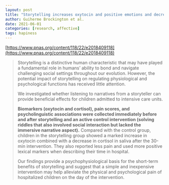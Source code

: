 ```yaml
---
layout: post
title: "Storytelling increases oxytocin and positive emotions and decreases cortisol and pain in hospitalized children"
author: Guiherme Brockington et al.
date: 2021-06-01
categories: [research, affective]
tags: hapiness
---
```


[https://www.pnas.org/content/118/22/e2018409118](https://www.pnas.org/content/118/22/e2018409118)

> Storytelling is a distinctive human characteristic that may have played a fundamental role in humans’ ability to bond and navigate challenging social settings throughout our evolution. However, the potential impact of storytelling on regulating physiological and psychological functions has received little attention. 
>
> We investigated whether listening to narratives from a storyteller can provide beneficial effects for children admitted to intensive care units. 
>
> **Biomarkers (oxytocin and cortisol), pain scores, and psycholinguistic associations were collected immediately before and after storytelling and an active control intervention (solving riddles that also involved social interaction but lacked the immersive narrative aspect).** Compared with the control group, children in the storytelling group showed a marked increase in oxytocin combined with a decrease in cortisol in saliva after the 30-min intervention. They also reported less pain and used more positive lexical markers when describing their time in hospital. 
>
> Our findings provide a psychophysiological basis for the short-term benefits of storytelling and suggest that a simple and inexpensive intervention may help alleviate the physical and psychological pain of hospitalized children on the day of the intervention.
